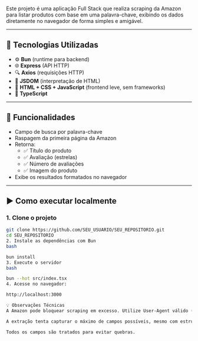 Este projeto é uma aplicação Full Stack que realiza scraping da Amazon para listar produtos com base em uma palavra-chave, exibindo os dados diretamente no navegador de forma simples e amigável.

---

## 🚀 Tecnologias Utilizadas

- ⚙️ **Bun** (runtime para backend)
- 🌐 **Express** (API HTTP)
- 🔍 **Axios** (requisições HTTP)
- 🧠 **JSDOM** (interpretação de HTML)
- 🧾 **HTML + CSS + JavaScript** (frontend leve, sem frameworks)
- 🎯 **TypeScript**

---

## 📌 Funcionalidades

- Campo de busca por palavra-chave
- Raspagem da primeira página da Amazon
- Retorna:
  - ✅ Título do produto
  - ✅ Avaliação (estrelas)
  - ✅ Número de avaliações
  - ✅ Imagem do produto
- Exibe os resultados formatados no navegador

---

## ▶️ Como executar localmente

### 1. Clone o projeto

```bash
git clone https://github.com/SEU_USUARIO/SEU_REPOSITORIO.git
cd SEU_REPOSITORIO
2. Instale as dependências com Bun
bash

bun install
3. Execute o servidor
bash

bun --hot src/index.tsx
4. Acesse no navegador:

http://localhost:3000

💡 Observações Técnicas
A Amazon pode bloquear scraping em excesso. Utilize User-Agent válido (já incluso).

A extração tenta capturar o máximo de campos possíveis, mesmo com estrutura HTML variável.

Todos os campos são tratados para evitar quebras.

